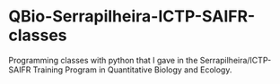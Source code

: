 # QBio-Serrapilheira-ICTP-SAIFR-classes
Programming classes with python that I gave in the Serrapilheira/ICTP-SAIFR Training Program in Quantitative Biology and Ecology.

